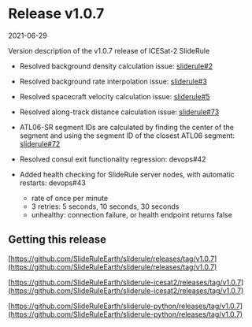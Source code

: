 # Release v1.0.7

2021-06-29

Version description of the v1.0.7 release of ICESat-2 SlideRule

* Resolved background density calculation issue: [sliderule#2](https://github.com/SlideRuleEarth/sliderule/issues/2)

* Resolved background rate interpolation issue: [sliderule#3](https://github.com/SlideRuleEarth/sliderule/issues/3)

* Resolved spacecraft velocity calculation issue: [sliderule#5](https://github.com/SlideRuleEarth/sliderule/issues/5)

* Resolved along-track distance calculation issue: [sliderule#73](https://github.com/SlideRuleEarth/sliderule/issues/73)

* ATL06-SR segment IDs are calculated by finding the center of the segment and using the segment ID of the closest ATL06 segment: [sliderule#72](https://github.com/SlideRuleEarth/sliderule/issues/72)

* Resolved consul exit functionality regression: devops#42

* Added health checking for SlideRule server nodes, with automatic restarts: devops#43
  * rate of once per minute
  * 3 retries: 5 seconds, 10 seconds, 30 seconds
  * unhealthy: connection failure, or health endpoint returns false

## Getting this release

[https://github.com/SlideRuleEarth/sliderule/releases/tag/v1.0.7](https://github.com/SlideRuleEarth/sliderule/releases/tag/v1.0.7)

[https://github.com/SlideRuleEarth/sliderule-icesat2/releases/tag/v1.0.7](https://github.com/SlideRuleEarth/sliderule-icesat2/releases/tag/v1.0.7)

[https://github.com/SlideRuleEarth/sliderule-python/releases/tag/v1.0.7](https://github.com/SlideRuleEarth/sliderule-python/releases/tag/v1.0.7)

